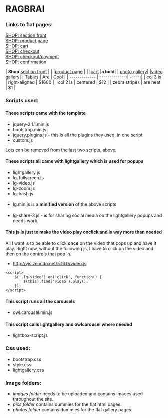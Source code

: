 # RAGBRAI

### Links to flat pages:
[SHOP: section front](http://www.gannett-cdn.com/LDSN/desmoines/RAG-final/sectionfront-shop.html)
<br>
[SHOP: product page](http://www.gannett-cdn.com/LDSN/desmoines/RAG-final/shop-product.html)
<br>
[SHOP: cart](http://www.gannett-cdn.com/LDSN/desmoines/RAG-final/shop-cart.html)
<br>
[SHOP: checkout](http://www.gannett-cdn.com/LDSN/desmoines/RAG-final/shop-checkout.html)
<br>
[SHOP: checkout/payment](http://www.gannett-cdn.com/LDSN/desmoines/RAG-final/shop-checkout2.html)
<br>
[SHOP: confirmation](http://www.gannett-cdn.com/LDSN/desmoines/RAG-final/shop-confirmation.html)
<br>


| __Shop__|[section front](http://www.gannett-cdn.com/LDSN/desmoines/RAG-final/sectionfront-shop.html) |
| |[product page](http://www.gannett-cdn.com/LDSN/desmoines/RAG-final/shop-product.html)       |
| |[cart](http://www.gannett-cdn.com/LDSN/desmoines/RAG-final/shop-cart.html)       |__a bold__|
| [photo gallery](http://www.gannett-cdn.com/LDSN/desmoines/RAG-final/sectionfront-photogallery.html)|
|[video gallery](http://www.gannett-cdn.com/LDSN/desmoines/RAG-final/sectionfront-video.html)|
| Tables        | Are           | Cool  |
| ------------- |:-------------:| -----:|
| col 3 is      | right-aligned | $1600 |
| col 2 is      | centered      |   $12 |
| zebra stripes | are neat      |    $1 |

### Scripts used:

#### These scripts came with the template
* jquery-2.1.1.min.js
* bootstrap.min.js
* jquery.plugins.js - this is all the plugins they used, in one script
* custom.js

Lots can be removed from the last two scripts, above.

#### These scripts all came with lightgallery which is used for popups

* lightgallery.js
* lg-fullscreen.js
* lg-video.js
* lg-zoom.js
* lg-hash.js
<br><br>
* lg.min.js is a __minified version__ of the above scripts
<br><br>
* lg-share-3.js - is for sharing social media on the lightgallery popups and needs work.

#### This js is just to make the video play onclick and is way more than needed
All I want is to be able to click **once** on the video that pops up and have it play. Right now, without the following js, I have to click on the video and then on the controls that pop in.
* http://vjs.zencdn.net/5.16.0/video.js
``` 
<script>
    $('.lg-video').on('click', function() {
        $(this).find('video').play();
    });
</script>
```

#### This script runs all the carousels
* owl.carousel.min.js


#### This script calls lightgallery and owlcarousel where needed
* lightbox-script.js


### Css used:

* bootstrap.css
* style.css
* lightgallery.css


### Image folders:
* *images folder* needs to be uploaded and contains images used throughout the site.
* *pics folder* contains dummies for the flat html pages.
* *photos folder* contains dummies for the flat gallery pages.